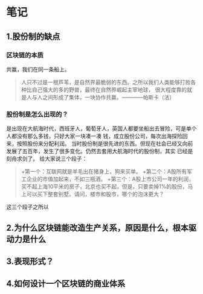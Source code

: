 # 笔记
## 1.股份制的缺点
### 区块链的本质
  共赢，我们在同一条船上。
> 人只不过是一根芦苇，是自然界最脆弱的东西。之所以我们人类能够打败各种比自己强大的多的野兽，最终在自然界崛起主宰地球，
很大程度靠的就是人与人之间形成了集体，一块协作共赢。————帕斯卡（法）
### 股份制是怎么出现的？
  是出现在大航海时代，西班牙人，葡萄牙人，英国人都要坐船出去冒险，可是单个人都没有那么多钱，只好大家一块凑一凑
  钱，成立股份公司，每次出海探险回来，按照股份来分配利润。
  当时股份制是很先进的东西。但现在社会已经又向前发展了五百年，发生了很多变化。仍然去套用大航海时代的股份制，其实
  已经是刻舟求剑了。
  给大家说三个段子：
  > +第一个：互联网就是羊毛出在猪身上，狗来买单。
    +第二个：A股所有军工企业的市值加起来，不如三瓶酒。
    +第三个：A股上市公司一年的利润，买不起上海10平米的房子，北京也买不起，但是，只要卖掉1%的股份，马上可以买下整套别墅。请问，楼市和股市，哪个的泡沫更大？
  
  这三个段子之所以

## 2.为什么区块链能改造生产关系，原因是什么，根本驱动力是什么
## 3.表现形式？
## 4.如何设计一个区块链的商业体系
